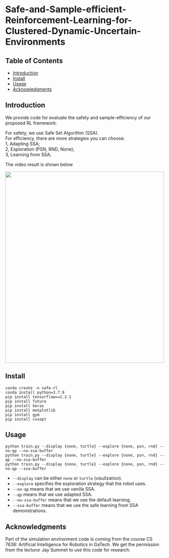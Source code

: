 # Safe-and-Sample-efficient-Reinforcement-Learning-for-Clustered-Dynamic-Uncertain-Environments

## Table of Contents
- [Introduction](#Introduction)
- [Install](#install)
- [Usage](#usage)
- [Acknowledgments](#Acknowledgments)

## Introduction
We provide code for evaluate the safety and sample-efficiency of our proposed RL framework.

For safety, we use Safe Set Algorithm (SSA).   
For efficiency, there are more strategies you can choose:  
1, Adapting SSA;  
2, Exploration (PSN, RND, None);  
3, Learning from SSA;  

The video result is shown below

<img src="docs/SSA_RL.gif" width="500" height="600">

## Install

```
conda create -n safe-rl
conda install python=3.7.9
pip install tensorflow==2.2.1
pip install future
pip install keras
pip install matplotlib
pip install gym
pip install cvxopt
```

## Usage

```
python train.py --display {none, turtle} --explore {none, psn, rnd} --no-qp --no-ssa-buffer
python train.py --display {none, turtle} --explore {none, psn, rnd} --qp --no-ssa-buffer
python train.py --display {none, turtle} --explore {none, psn, rnd} --no-qp --ssa-buffer
```
- `--display` can be either `none` or `turtle` (visulization).
- `--explore` specifies the exploration strategy that the robot uses. 
- `--no-qp` means that we use vanilla SSA.
- `--qp` means that we use adapted SSA.
- `--no-ssa-buffer` means that we use the default learning.
- `--ssa-buffer` means that we use the safe learning from SSA demonstrations.


## Acknowledgments
Part of the simulation environment code is coming from the course CS 7638: Artificial Intelligence for Robotics in GaTech. We get the permission from the lecturor Jay Summet to use this code for research.

